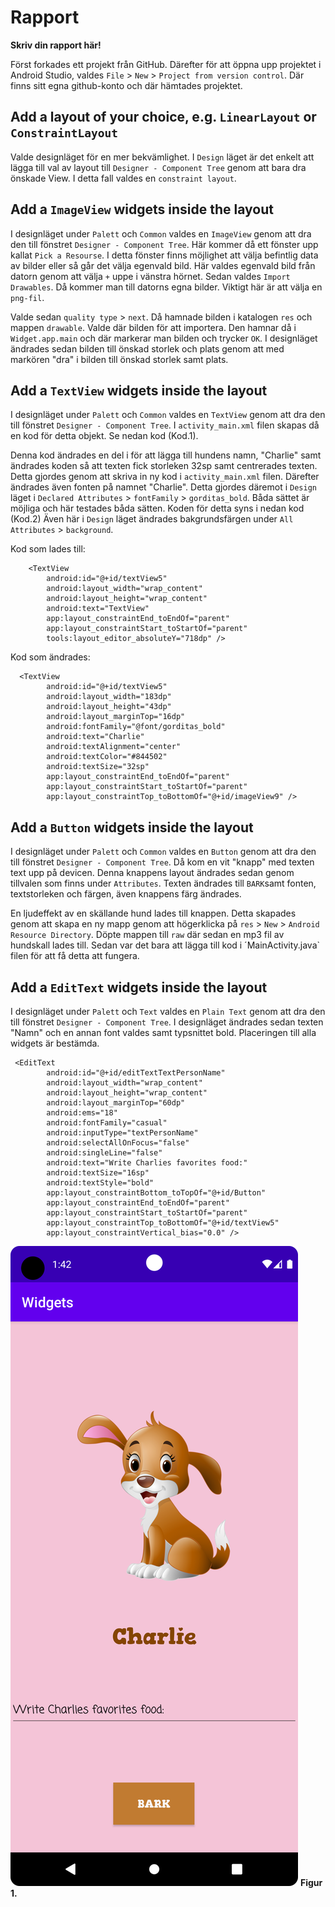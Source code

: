 
# Rapport

**Skriv din rapport här!**

Först forkades ett projekt från GitHub. Därefter för att öppna upp projektet i Android Studio, 
valdes `File` > `New` > `Project from version control`. Där finns sitt egna github-konto
och där hämtades projektet.

## Add a layout of your choice, e.g. `LinearLayout` or `ConstraintLayout`

Valde designläget för en mer bekvämlighet. I `Design` läget är det enkelt att lägga till 
val av layout till `Designer - Component Tree` genom att bara dra önskade View. I detta fall 
valdes en `constraint layout`. 

## Add a `ImageView` widgets inside the layout

I designläget under `Palett` och `Common` valdes en `ImageView` genom att dra den till fönstret 
`Designer - Component Tree`. Här kommer då ett fönster upp kallat `Pick a Resourse`. I detta fönster
finns möjlighet att välja befintlig data av bilder eller så går det välja egenvald bild. Här valdes 
egenvald bild från datorn genom att välja `+` uppe i vänstra hörnet. Sedan valdes `Import Drawables`. 
Då kommer man till datorns egna bilder. Viktigt här är att välja en `png-fil`. 

Valde sedan `quality type` > `next`. Då hamnade bilden i katalogen `res` och mappen `drawable`. 
Valde där bilden för att importera. Den hamnar då i `Widget.app.main` och där markerar man bilden 
och trycker `OK`. I designläget ändrades sedan bilden till önskad storlek och plats genom att med 
markören "dra" i bilden till önskad storlek samt plats.

## Add a `TextView` widgets inside the layout

I designläget under `Palett` och `Common` valdes en `TextView` genom att dra den till fönstret 
`Designer - Component Tree`. I `activity_main.xml` filen skapas då en kod för detta objekt. 
Se nedan kod (Kod.1). 

Denna kod ändrades en del i för att lägga till hundens namn, "Charlie" samt ändrades koden så att 
texten fick storleken 32sp samt centrerades texten. Detta gjordes genom att skriva in ny kod i 
`activity_main.xml` filen. Därefter ändrades även fonten på namnet "Charlie". Detta gjordes däremot 
i `Design` läget i `Declared Attributes` > `fontFamily` > `gorditas_bold`. Båda sättet är möjliga 
och här testades båda sätten. Koden för detta syns i nedan kod (Kod.2) Även här i `Design`
läget ändrades bakgrundsfärgen under `All Attributes` > `background`. 

Kod som lades till: 

```
    <TextView
        android:id="@+id/textView5"
        android:layout_width="wrap_content"
        android:layout_height="wrap_content"
        android:text="TextView"
        app:layout_constraintEnd_toEndOf="parent"
        app:layout_constraintStart_toStartOf="parent"
        tools:layout_editor_absoluteY="718dp" />
```
Kod som ändrades: 

```
  <TextView
        android:id="@+id/textView5"
        android:layout_width="183dp"
        android:layout_height="43dp"
        android:layout_marginTop="16dp"
        android:fontFamily="@font/gorditas_bold"
        android:text="Charlie"
        android:textAlignment="center"
        android:textColor="#844502"
        android:textSize="32sp"
        app:layout_constraintEnd_toEndOf="parent"
        app:layout_constraintStart_toStartOf="parent"
        app:layout_constraintTop_toBottomOf="@+id/imageView9" />
```

## Add a `Button` widgets inside the layout
I designläget under `Palett` och `Common` valdes en `Button` genom att dra den till fönstret
`Designer - Component Tree`. Då kom en vit "knapp" med texten text upp på devicen. Denna knappens
layout ändrades sedan genom tillvalen som finns under `Attributes`. Texten ändrades till `BARK`samt 
fonten, textstorleken och färgen, även knappens färg ändrades. 

En ljudeffekt av en skällande hund lades till knappen. Detta skapades genom att skapa en ny mapp 
genom att högerklicka på `res` > `New` > `Android Resource Directory`. Döpte mappen till `raw` där 
sedan en mp3 fil av hundskall lades till. Sedan var det bara att lägga till kod i 
´MainActivity.java` filen för att få detta att fungera. 

## Add a `EditText` widgets inside the layout
I designläget under `Palett` och `Text` valdes en `Plain Text` genom att dra den till fönstret
`Designer - Component Tree`.
I designläget ändrades sedan texten "Namn" och en annan font valdes samt typsnittet bold. 
Placeringen till alla widgets är bestämda.

```
 <EditText
        android:id="@+id/editTextTextPersonName"
        android:layout_width="wrap_content"
        android:layout_height="wrap_content"
        android:layout_marginTop="60dp"
        android:ems="18"
        android:fontFamily="casual"
        android:inputType="textPersonName"
        android:selectAllOnFocus="false"
        android:singleLine="false"
        android:text="Write Charlies favorites food:"
        android:textSize="16sp"
        android:textStyle="bold"
        app:layout_constraintBottom_toTopOf="@+id/Button"
        app:layout_constraintEnd_toEndOf="parent"
        app:layout_constraintStart_toStartOf="parent"
        app:layout_constraintTop_toBottomOf="@+id/textView5"
        app:layout_constraintVertical_bias="0.0" />
 ```

![](Screenshot_20230419_134338.png)
**Figur 1.**